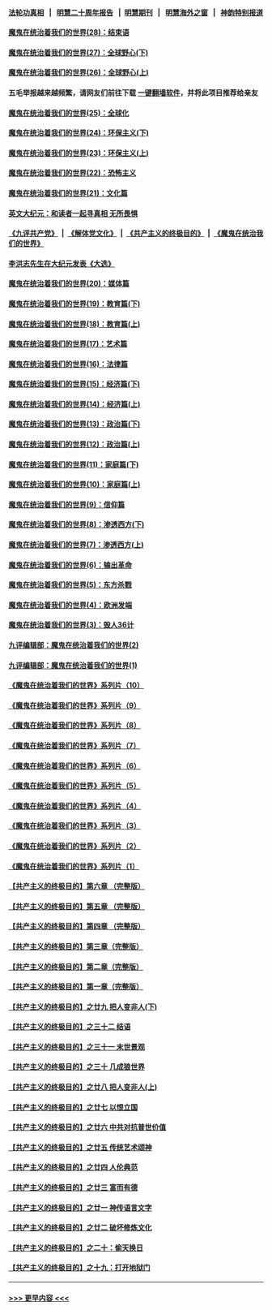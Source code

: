 #### [法轮功真相](https://github.com/gfw-breaker/truth/blob/master/README.md?t=0) &nbsp;&nbsp;|&nbsp;&nbsp; [明慧二十周年报告](https://github.com/gfw-breaker/mh-reports/blob/master/README.md?t=0) &nbsp;&nbsp;|&nbsp;&nbsp;[明慧期刊](https://github.com/gfw-breaker/mh-qikan) &nbsp;&nbsp;|&nbsp;&nbsp; [明慧海外之窗](https://github.com/gfw-breaker/mh-news/blob/master/README.md?t=0) &nbsp;&nbsp;|&nbsp;&nbsp; [神韵特别报道](https://github.com/gfw-breaker/mh-news/blob/master/shenyun.md?t=0)
#### [魔鬼在统治着我们的世界(28)：结束语](../pages/nsc422/n10936246.md?t=07100401) 
#### [魔鬼在统治着我们的世界(27)：全球野心(下)](../pages/nsc422/n10928319.md?t=07100401) 
#### [魔鬼在统治着我们的世界(26)：全球野心(上)](../pages/nsc422/n10900318.md?t=07100401) 
#### 五毛举报越来越频繁，请网友们前往下载 [一键翻墙软件](https://github.com/gfw-breaker/ssr-accounts)，并将此项目推荐给亲友
#### [魔鬼在统治着我们的世界(25)：全球化](../pages/nsc422/n10788205.md?t=07100401) 
#### [魔鬼在统治着我们的世界(24)：环保主义(下)](../pages/nsc422/n10695307.md?t=07100401) 
#### [魔鬼在统治着我们的世界(23)：环保主义(上)](../pages/nsc422/n10688613.md?t=07100401) 
#### [魔鬼在统治着我们的世界(22)：恐怖主义](../pages/nsc422/n10614727.md?t=07100401) 
#### [魔鬼在统治着我们的世界(21)：文化篇](../pages/nsc422/n10597706.md?t=07100401) 
#### [英文大纪元：和读者一起寻真相 无所畏惧](../pages/nsc422/n12542027.md?t=07100401) 
#### [《九评共产党》](https://github.com/begood0513/9ping.md/blob/master/README.md) &nbsp;|&nbsp; [《解体党文化》](../../../../jtdwh.md/blob/master/README.md)  &nbsp;|&nbsp; [《共产主义的终极目的》](../../../../gczydzjmd.md/blob/master/README.md) &nbsp;|&nbsp; [《魔鬼在统治我们的世界》](../../../../mgztzwmdsj.md/blob/master/README.md) 
#### [李洪志先生在大纪元发表《大选》](../pages/nsc422/n12534746.md?t=07100401) 
#### [魔鬼在统治着我们的世界(20)：媒体篇](../pages/nsc422/n10586579.md?t=07100401) 
#### [魔鬼在统治着我们的世界(19)：教育篇(下)](../pages/nsc422/n10564808.md?t=07100401) 
#### [魔鬼在统治着我们的世界(18)：教育篇(上)](../pages/nsc422/n10526970.md?t=07100401) 
#### [魔鬼在统治着我们的世界(17)：艺术篇](../pages/nsc422/n10499093.md?t=07100401) 
#### [魔鬼在统治着我们的世界(16)：法律篇](../pages/nsc422/n10485969.md?t=07100401) 
#### [魔鬼在统治着我们的世界(15)：经济篇(下)](../pages/nsc422/n10469975.md?t=07100401) 
#### [魔鬼在统治着我们的世界(14)：经济篇(上)](../pages/nsc422/n10457370.md?t=07100401) 
#### [魔鬼在统治着我们的世界(13)：政治篇(下)](../pages/nsc422/n10448270.md?t=07100401) 
#### [魔鬼在统治着我们的世界(12)：政治篇(上)](../pages/nsc422/n10444576.md?t=07100401) 
#### [魔鬼在统治着我们的世界(11)：家庭篇(下)](../pages/nsc422/n10440961.md?t=07100401) 
#### [魔鬼在统治着我们的世界(10)：家庭篇(上)](../pages/nsc422/n10435448.md?t=07100401) 
#### [魔鬼在统治着我们的世界(9)：信仰篇](../pages/nsc422/n10432159.md?t=07100401) 
#### [魔鬼在统治着我们的世界(8)：渗透西方(下)](../pages/nsc422/n10429603.md?t=07100401) 
#### [魔鬼在统治着我们的世界(7)：渗透西方(上)](../pages/nsc422/n10426013.md?t=07100401) 
#### [魔鬼在统治着我们的世界(6)：输出革命](../pages/nsc422/n10421536.md?t=07100401) 
#### [魔鬼在统治着我们的世界(5)：东方杀戮](../pages/nsc422/n10417707.md?t=07100401) 
#### [魔鬼在统治着我们的世界(4)：欧洲发端](../pages/nsc422/n10414890.md?t=07100401) 
#### [魔鬼在统治着我们的世界(3)：毁人36计](../pages/nsc422/n10411583.md?t=07100401) 
#### [九评编辑部：魔鬼在统治着我们的世界(2)](../pages/nsc422/n10410036.md?t=07100401) 
#### [九评编辑部：魔鬼在统治着我们的世界(1)](../pages/nsc422/n10406825.md?t=07100401) 
#### [《魔鬼在统治着我们的世界》系列片（10）](../pages/nsc422/n12292670.md?t=07100401) 
#### [《魔鬼在统治着我们的世界》系列片（9）](../pages/nsc422/n12290859.md?t=07100401) 
#### [《魔鬼在统治着我们的世界》系列片（8）](../pages/nsc422/n12287445.md?t=07100401) 
#### [《魔鬼在统治着我们的世界》系列片（7）](../pages/nsc422/n12283425.md?t=07100401) 
#### [《魔鬼在统治着我们的世界》系列片（6）](../pages/nsc422/n12282314.md?t=07100401) 
#### [《魔鬼在统治着我们的世界》系列片（5）](../pages/nsc422/n12281419.md?t=07100401) 
#### [《魔鬼在统治着我们的世界》系列片（4）](../pages/nsc422/n12274024.md?t=07100401) 
#### [《魔鬼在统治着我们的世界》系列片（3）](../pages/nsc422/n12271322.md?t=07100401) 
#### [《魔鬼在统治着我们的世界》系列片（2）](../pages/nsc422/n12269049.md?t=07100401) 
#### [《魔鬼在统治着我们的世界》系列片（1）](../pages/nsc422/n12267575.md?t=07100401) 
#### [【共产主义的终极目的】第六章 （完整版）](../pages/nsc422/n11428913.md?t=07100401) 
#### [【共产主义的终极目的】第五章 （完整版）](../pages/nsc422/n11428912.md?t=07100401) 
#### [【共产主义的终极目的】第四章 （完整版）](../pages/nsc422/n11428907.md?t=07100401) 
#### [【共产主义的终极目的】第三章（完整版）](../pages/nsc422/n11428848.md?t=07100401) 
#### [【共产主义的终极目的】第二章（完整版）](../pages/nsc422/n11428831.md?t=07100401) 
#### [【共产主义的终极目的】第一章（完整版）](../pages/nsc422/n11417651.md?t=07100401) 
#### [【共产主义的终极目的】之廿九 把人变非人(下)](../pages/nsc422/n11344140.md?t=07100401) 
#### [【共产主义的终极目的】之三十二 结语](../pages/nsc422/n11360535.md?t=07100401) 
#### [【共产主义的终极目的】之三十一 末世景观](../pages/nsc422/n11351129.md?t=07100401) 
#### [【共产主义的终极目的】之三十 几成狼世界](../pages/nsc422/n11348280.md?t=07100401) 
#### [【共产主义的终极目的】之廿八 把人变非人(上)](../pages/nsc422/n11340492.md?t=07100401) 
#### [【共产主义的终极目的】之廿七 以恨立国](../pages/nsc422/n11336944.md?t=07100401) 
#### [【共产主义的终极目的】之廿六 中共对抗普世价值](../pages/nsc422/n11324785.md?t=07100401) 
#### [【共产主义的终极目的】之廿五 传统艺术颂神](../pages/nsc422/n11296396.md?t=07100401) 
#### [【共产主义的终极目的】之廿四 人伦典范](../pages/nsc422/n11296397.md?t=07100401) 
#### [【共产主义的终极目的】之廿三 富而有德](../pages/nsc422/n11283598.md?t=07100401) 
#### [【共产主义的终极目的】之廿一 神传语言文字](../pages/nsc422/n11263265.md?t=07100401) 
#### [【共产主义的终极目的】之廿二 破坏修炼文化](../pages/nsc422/n11245728.md?t=07100401) 
#### [【共产主义的终极目的】之二十：偷天换日](../pages/nsc422/n11238846.md?t=07100401) 
#### [【共产主义的终极目的】之十九：打开地狱门](../pages/nsc422/n11206376.md?t=07100401) 

----
#### [ >>> 更早内容 <<< ](../indexes/nsc422-earlier.md)
